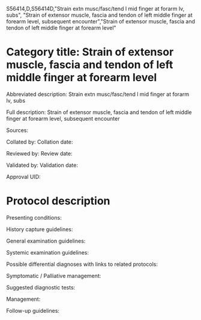S56414,D,S56414D,"Strain extn musc/fasc/tend l mid finger at forarm lv, subs", "Strain of extensor muscle, fascia and tendon of left middle finger at forearm level, subsequent encounter","Strain of extensor muscle, fascia and tendon of left middle finger at forearm level"
# Category title: Strain of extensor muscle, fascia and tendon of left middle finger at forearm level

Abbreviated description: Strain extn musc/fasc/tend l mid finger at forarm lv, subs

Full description: Strain of extensor muscle, fascia and tendon of left middle finger at forearm level, subsequent encounter

Sources:

Collated by:
Collation date:

Reviewed by:
Review date:

Validated by:
Validation date:

Approval UID:

# Protocol description

Presenting conditions:

History capture guidelines:

General examination guidelines:

Systemic examination guidelines:

Possible differential diagnoses with links to related protocols:

Symptomatic / Palliative management:

Suggested diagnostic tests:

Management:

Follow-up guidelines:
